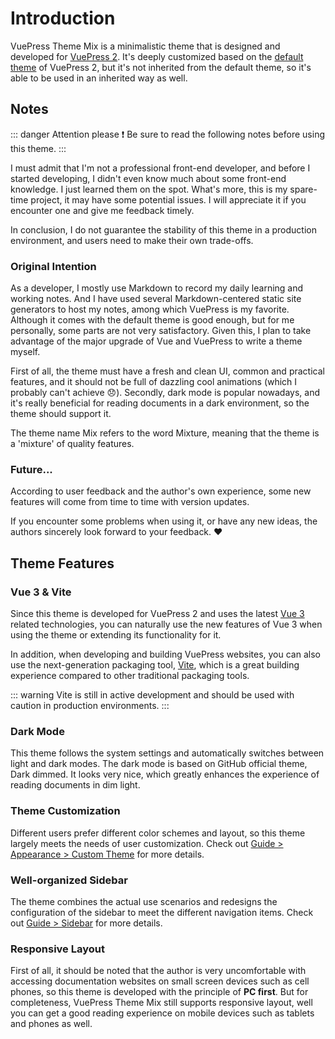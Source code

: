 # Introduction

VuePress Theme Mix is a minimalistic theme that is designed and developed for [VuePress 2](https://v2.vuepress.vuejs.org/). It's deeply customized based on the [default theme](https://github.com/vuepress/vuepress-next/tree/main/packages/@vuepress/theme-default) of VuePress 2, but it's not inherited from the default theme, so it's able to be used in an inherited way as well.

## Notes

::: danger Attention please ❗
Be sure to read the following notes before using this theme.
:::

I must admit that I'm not a professional front-end developer, and before I started developing, I didn't even know much about some front-end knowledge. I just learned them on the spot. What's more, this is my spare-time project, it may have some potential issues. I will appreciate it if you encounter one and give me feedback timely.

In conclusion, I do not guarantee the stability of this theme in a production environment, and users need to make their own trade-offs.

### Original Intention

As a developer, I mostly use Markdown to record my daily learning and working notes. And I have used several Markdown-centered static site generators to host my notes, among which VuePress is my favorite. Although it comes with the default theme is good enough, but for me personally, some parts are not very satisfactory. Given this, I plan to take advantage of the major upgrade of Vue and VuePress to write a theme myself.

First of all, the theme must have a fresh and clean UI, common and practical features, and it should not be full of dazzling cool animations (which I probably can't achieve :disappointed:). Secondly, dark mode is popular nowadays, and it's really beneficial for reading documents in a dark environment, so the theme should support it.

The theme name Mix refers to the word Mixture, meaning that the theme is a 'mixture' of quality features.

### Future...

According to user feedback and the author's own experience, some new features will come from time to time with version updates.

If you encounter some problems when using it, or have any new ideas, the authors sincerely look forward to your feedback. :heart:

## Theme Features

### Vue 3 & Vite

Since this theme is developed for VuePress 2 and uses the latest [Vue 3](https://v3.vuejs.org/) related technologies, you can naturally use the new features of Vue 3 when using the theme or extending its functionality for it.

In addition, when developing and building VuePress websites, you can also use the next-generation packaging tool, [Vite](https://vitejs.dev/), which is a great building experience compared to other traditional packaging tools.

::: warning
Vite is still in active development and should be used with caution in production environments.
:::

### Dark Mode

This theme follows the system settings and automatically switches between light and dark modes. The dark mode is based on GitHub official theme, Dark dimmed. It looks very nice, which greatly enhances the experience of reading documents in dim light.

### Theme Customization

Different users prefer different color schemes and layout, so this theme largely meets the needs of user customization. Check out [Guide > Appearance > Custom Theme](/guide/appearance.html#custom-theme) for more details.

### Well-organized Sidebar

The theme combines the actual use scenarios and redesigns the configuration of the sidebar to meet the different navigation items. Check out [Guide > Sidebar](/guide/sidebar.html) for more details.

### Responsive Layout

First of all, it should be noted that the author is very uncomfortable with accessing documentation websites on small screen devices such as cell phones, so this theme is developed with the principle of **PC first**. But for completeness, VuePress Theme Mix still supports responsive layout, well you can get a good reading experience on mobile devices such as tablets and phones as well.
